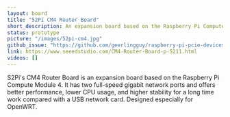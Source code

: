 ```yaml
---
layout: board
title: "52Pi CM4 Router Board"
short_description: An expansion board based on the Raspberry Pi Compute Module 4.
status: prototype
picture: "/images/52pi-cm4.jpg"
github_issue: "https://github.com/geerlingguy/raspberry-pi-pcie-devices/issues/293"
link: https://www.seeedstudio.com/CM4-Router-Board-p-5211.html
videos: []
---
```

S2Pi's CM4 Router Board is an expansion board based on the Raspberry Pi Compute Module 4. It has two full-speed gigabit network ports and offers better performance, lower CPU usage, and higher stability for a long time work compared with a USB network card. Designed especially for OpenWRT.
